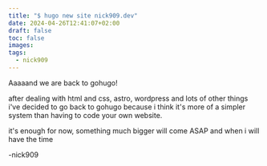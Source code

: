 ```yaml
---
title: "$ hugo new site nick909.dev"
date: 2024-04-26T12:41:07+02:00
draft: false
toc: false
images:
tags:
  - nick909
---
```

Aaaaand we are back to gohugo!

after dealing with html and css, astro, wordpress and lots of other things i've decided to go back to gohugo because i think it's more of a simpler system than having to code your own website.

it's enough for now, something much bigger will come ASAP and when i will have the time

-nick909
